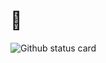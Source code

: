 # 🤟
![Github status card](https://github-readme-stats.vercel.app/api?username=Kotlin-Chan&count_private=true&show_icons=true&hide_border=true)